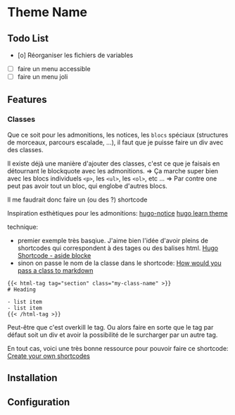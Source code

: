 # Theme Name

## Todo List

  - [o] Réorganiser les fichiers de variables
  - [ ] faire un menu accessible
  - [ ] faire un menu joli

## Features

### Classes

Que ce soit pour les admonitions, les notices, les `blocs` spéciaux (structures de morceaux, parcours escalade, ...), il faut que je puisse faire un div avec des classes.

Il existe déjà une manière d'ajouter des classes, c'est ce que je faisais en détournant le blockquote avec les admonitions.
  => Ça marche super bien avec les blocs individuels `<p>`, les `<ul>`, les `<ol>`, etc ...
  => Par contre one peut pas avoir tout un bloc, qui englobe d'autres blocs.

Il me faudrait donc faire un (ou des ?) shortcode 


Inspiration esthètiques pour les admonitions:
[hugo-notice](https://github.com/martignoni/hugo-notice?tab=readme-ov-file)
[hugo learn theme](https://learn.netlify.app/en/)

technique:
  - premier exemple très basqiue. J'aime bien l'idée d'avoir pleins de shortcodes qui correspondent à des tages ou des balises html.
[Hugo Shortcode - aside blocke](https://tangiblebytes.co.uk/2020/hugo-shortcode/)
  - sinon on passe le nom de la classe dans le shortcode:
[How would you pass a class to markdown](https://discourse.gohugo.io/t/how-would-you-pass-a-class-to-markdown/29015)
```hugo
{{< html-tag tag="section" class="my-class-name" >}}
# Heading

- list item
- list item
{{< /html-tag >}}
```
Peut-être que c'est overkill le tag. Ou alors faire en sorte que le tag par défaut soit un div et avoir la possibilité de le surcharger par un autre tag.

En tout cas, voici une très bonne ressource pour pouvoir faire ce shortcode:
[Create your own shortcodes](https://gohugo.io/templates/shortcode-templates/)

## Installation

## Configuration

